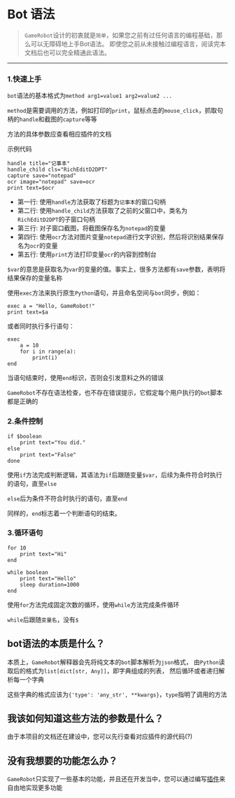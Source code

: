 # Bot 语法

> `GameRobot`设计的初衷就是`简单`，如果您之前有过任何语言的编程基础，那么可以无障碍地上手Bot语法。
即使您之前从未接触过编程语言，阅读完本文档后也可以完全精通此语法。

<hr>

### 1.快速上手

`bot`语法的基本格式为`method arg1=value1 arg2=value2 ...`

`method`是需要调用的方法，例如打印的`print`，鼠标点击的`mouse_click`，抓取句柄的`handle`和截图的`capture`等等

方法的具体参数应查看相应插件的文档

示例代码
```bot
handle title="记事本"
handle_child cls="RichEditD2DPT"
capture save="notepad"
ocr image="notepad" save=ocr
print text=$ocr
```
 - 第一行: 使用`handle`方法获取了标题为`记事本`的窗口句柄
 - 第二行: 使用`handle_child`方法获取了之前的父窗口中，类名为`RichEditD2DPT`的子窗口句柄
 - 第三行: 对子窗口截图，将截图保存名为`notepad`的变量
 - 第四行: 使用`ocr`方法对图片变量`notepad`进行文字识别，然后将识别结果保存名为`ocr`的变量
 - 第五行: 使用`print`方法打印变量`ocr`的内容到控制台

`$var`的意思是获取名为`var`的变量的值。事实上，很多方法都有`save`参数，表明将结果保存的变量名称

使用`exec`方法来执行原生`Python`语句，并且命名空间与`bot`同步，例如：

```bot
exec a = "Hello, GameRobot!"
print text=$a
```

或者同时执行多行语句：
```bot
exec
    a = 10
    for i in range(a):
        print(i)
end
```
当语句结束时，使用`end`标识，否则会引发意料之外的错误

`GameRobot`不存在语法检查，也不存在错误提示，它假定每个用户执行的`bot`脚本都是正确的



### 2.条件控制
```bot
if $boolean
    print text="You did."
else
    print text="False"
done
```
使用`if`方法完成判断逻辑，其语法为`if`后跟随变量`$var`，后续为条件符合时执行的语句，直至`else`

`else`后为条件不符合时执行的语句，直至`end`

同样的，`end`标志着一个判断语句的结束。

### 3.循环语句
```bot
for 10
    print text="Hi"
end
    
while boolean
    print text="Hello"
    sleep duration=1000
end
```
使用`for`方法完成固定次数的循环，使用`while`方法完成条件循环

`while`后跟随`变量名`，没有`$`


## bot语法的本质是什么？

本质上，`GameRobot`解释器会先将纯文本的`bot`脚本解析为`json`格式，
由`Python`读取后的格式为`list[dict[str, Any]]`，即字典组成的列表，
然后循环或者递归解析每一个字典

这些字典的格式应该为`{'type': 'any_str', **kwargs}`，`type`指明了调用的方法

## 我该如何知道这些方法的参数是什么？

由于本项目的文档还在建设中，您可以先行查看对应插件的源代码(?)

## 没有我想要的功能怎么办？

`GameRobot`只实现了一些基本的功能，并且还在开发当中，您可以通过编写[插件](bot%20syntax.md)来自由地实现更多功能


